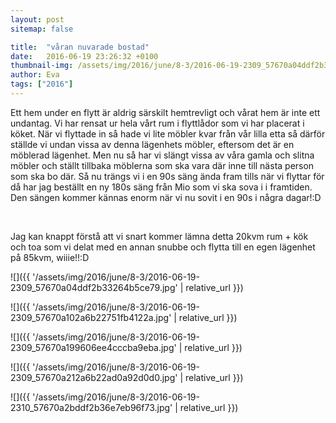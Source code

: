 ```yaml
---
layout: post
sitemap: false

title:  "våran nuvarade bostad"
date:   2016-06-19 23:26:32 +0100
thumbnail-img: /assets/img/2016/june/8-3/2016-06-19-2309_57670a04ddf2b33264b5ce79.jpg
author: Eva
tags: ["2016"]
---
```


Ett hem under en flytt är aldrig särskilt hemtrevligt och vårat hem är inte ett undantag. Vi har rensat ur hela vårt rum i flyttlådor som vi har placerat i köket. När vi flyttade in så hade vi lite möbler kvar från vår lilla etta så därför ställde vi undan vissa av denna lägenhets möbler, eftersom det är en möblerad lägenhet. Men nu så har vi slängt vissa av våra gamla och slitna möbler och ställt tillbaka möblerna som ska vara där inne till nästa person som ska bo där. Så nu trängs vi i en 90s säng ända fram tills när vi flyttar för då har jag beställt en ny 180s säng från Mio som vi ska sova i i framtiden. Den sängen kommer kännas enorm när vi nu sovit i en 90s i några dagar!:D




 




Jag kan knappt förstå att vi snart kommer lämna detta 20kvm rum + kök och toa som vi delat med en annan snubbe och flytta till en egen lägenhet på 85kvm, wiiie!!:D

![]({{ '/assets/img/2016/june/8-3/2016-06-19-2309_57670a04ddf2b33264b5ce79.jpg'  | relative_url }})

![]({{ '/assets/img/2016/june/8-3/2016-06-19-2309_57670a102a6b22751fb4122a.jpg'  | relative_url }})

![]({{ '/assets/img/2016/june/8-3/2016-06-19-2309_57670a199606ee4cccba9eba.jpg'  | relative_url }})

![]({{ '/assets/img/2016/june/8-3/2016-06-19-2309_57670a212a6b22ad0a92d0d0.jpg'  | relative_url }})

![]({{ '/assets/img/2016/june/8-3/2016-06-19-2310_57670a2bddf2b36e7eb96f73.jpg'  | relative_url }})

